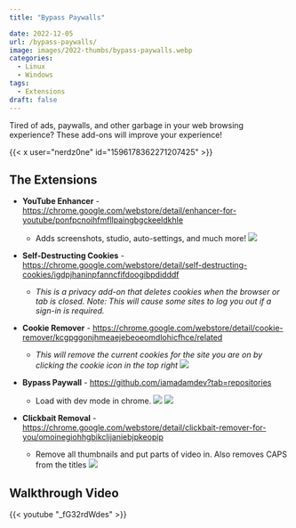 ```yaml
---
title: "Bypass Paywalls"

date: 2022-12-05
url: /bypass-paywalls/
image: images/2022-thumbs/bypass-paywalls.webp
categories:
  - Linux
  - Windows
tags:
  - Extensions
draft: false
---
```

Tired of ads, paywalls, and other garbage in your web browsing experience? These add-ons will improve your experience!
<!--more-->

{{< x user="nerdz0ne" id="1596178362271207425" >}}

## The Extensions

- **YouTube Enhancer** - <https://chrome.google.com/webstore/detail/enhancer-for-youtube/ponfpcnoihfmfllpaingbgckeeldkhle>
  - Adds screenshots, studio, auto-settings, and much more!
  ![](/images/2022/bypass-paywalls/youtube-enhancer.webp)

- **Self-Destructing Cookies** - <https://chrome.google.com/webstore/detail/self-destructing-cookies/igdpjhaninpfanncfifdoogibpdidddf>
  - _This is a privacy add-on that deletes cookies when the browser or tab is closed. Note: This will cause some sites to log you out if a sign-in is required._

- **Cookie Remover** - <https://chrome.google.com/webstore/detail/cookie-remover/kcgpggonjhmeaejebeoeomdlohicfhce/related>
  - _This will remove the current cookies for the site you are on by clicking the cookie icon in the top right_
  ![](/images/2022/bypass-paywalls/cookie-remover.webp)

- **Bypass Paywall** - <https://github.com/iamadamdev?tab=repositories>
  - Load with dev mode in chrome.
  ![](/images/2022/bypass-paywalls/dev-mode-load.webp)
  ![](/images/2022/bypass-paywalls/bypass-paywalls.webp)

- **Clickbait Removal** - <https://chrome.google.com/webstore/detail/clickbait-remover-for-you/omoinegiohhgbikclijaniebjpkeopip>
  - Remove all thumbnails and put parts of video in. Also removes CAPS from the titles
  ![](/images/2022/bypass-paywalls/clickbait-remover.webp)


## Walkthrough Video

{{< youtube "_fG32rdWdes" >}}
